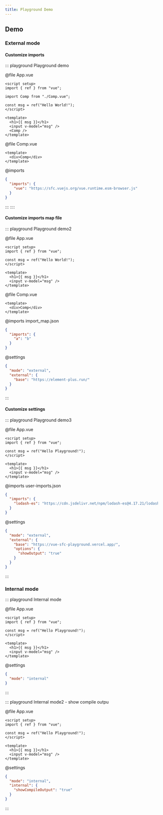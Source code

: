 ```yaml
---
title: Playground Demo
---
```


## Demo

### External mode

#### Customize imports

::: playground Playground demo

@file App.vue

```vue
<script setup>
import { ref } from "vue";

import Comp from "./Comp.vue";

const msg = ref("Hello World!");
</script>

<template>
  <h1>{{ msg }}</h1>
  <input v-model="msg" />
  <Comp />
</template>
```

@file Comp.vue

```vue
<template>
  <div>Comp</div>
</template>
```

@imports

```json
{
  "imports": {
    "vue": "https://sfc.vuejs.org/vue.runtime.esm-browser.js"
  }
}
```

:::
::::

#### Customize imports map file

::: playground Playground demo2

@file App.vue

```vue
<script setup>
import { ref } from "vue";

const msg = ref("Hello World!");
</script>

<template>
  <h1>{{ msg }}</h1>
  <input v-model="msg" />
</template>
```

@file Comp.vue

```vue
<template>
  <div>Comp</div>
</template>
```

@imports import_map.json

```json
{
  "imports": {
    "a": "b"
  }
}
```

@settings

```json
{
  "mode": "external",
  "external": {
    "base": "https://element-plus.run/"
  }
}
```

:::

#### Customize settings

::: playground Playground demo3

@file App.vue

```vue
<script setup>
import { ref } from "vue";

const msg = ref("Hello Playground!");
</script>

<template>
  <h1>{{ msg }}</h1>
  <input v-model="msg" />
</template>
```

@imports user-imports.json

```json
{
  "imports": {
    "lodash-es": "https://cdn.jsdelivr.net/npm/lodash-es@4.17.21/lodash.min.js"
  }
}
```

@settings

```json
{
  "mode": "external",
  "external": {
    "base": "https://vue-sfc-playground.vercel.app/",
    "options": {
      "showOutput": "true"
    }
  }
}
```

:::

### Internal mode

::: playground Internal mode

@file App.vue

```vue
<script setup>
import { ref } from "vue";

const msg = ref("Hello Playground!");
</script>

<template>
  <h1>{{ msg }}</h1>
  <input v-model="msg" />
</template>
```

@settings

```json
{
  "mode": "internal"
}
```

:::

::: playground Internal mode2 - show compile outpu

@file App.vue

```vue
<script setup>
import { ref } from "vue";

const msg = ref("Hello Playground!");
</script>

<template>
  <h1>{{ msg }}</h1>
  <input v-model="msg" />
</template>
```

@settings

```json
{
  "mode": "internal",
  "internal": {
    "showCompileOutput": "true"
  }
}
```

:::
